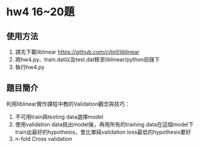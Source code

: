 # hw4 16~20題
## 使用方法
1. 請先下載liblinear https://github.com/cjlin1/liblinear
2. 將hw4.py、train.dat以及test.dat移至liblinear/python目錄下
3. 執行hw4.py

## 題目簡介
利用liblinear實作課程中教的Validation觀念與技巧：
1. 不可用train與testing data選擇model
2. 使用validation data挑出model後，再用所有的training data在這個model下train出最好的hypothesis，會比單純validation loss最低的hypothesis要好
3. n-fold Cross validation